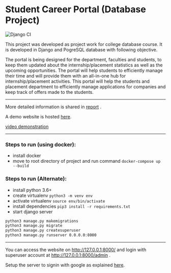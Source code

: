 # Student Career Portal (Database Project)

![Django CI](https://github.com/Gr8ayu/SPCPortal/workflows/Django%20CI/badge.svg)

This project was developed as project work for college database course.
It is developed in Django and PogreSQL database with following objective.

The portal is being designed for the department, faculties and students, to keep them updated about the internship/placement statistics as well as the upcoming opportunities. The portal will help students to efficiently manage their time and will provide them with an all-in-one hub for internship/placement activities. This portal will help the students and placement department to efficiently manage applications for companies and keep track of offers made to the students.

------------

More detailed information is shared in [report](https://raw.githubusercontent.com/Gr8ayu/SPCPortal/master/Final%20report%20SPC%20Portal.pdf "report") .

A demo website is hosted [here](https://rvians.online/ "here").

[video demonstration](https://youtu.be/I8NV3oDUxRY "video demonstration")


------------


### Steps to run (using docker):
- install docker 
- move to root directory of project and run command 
`docker-compose up  --build`

### Steps to run (Alternate):
- install python 3.6+
- create virtualenv 
`python3 -m venv env`
- activate virtualenv
`source env/bin/activate`
- install dependencies
`pip3 install -r requirements.txt`
- start django server 
```bash
python3 manage.py makemigrations
python3 manage.py migrate
python3 manage.py createsuperuser
python3 manage.py runserver 0.0.0.0:8000
```
------------

You can access the website on http://127.0.0.1:8000/ and login with superuser account at http://127.0.0.1:8000/admin .

Setup the server to signin with google as explained [here](https://whizzoe.medium.com/in-5-mins-set-up-google-login-to-sign-up-users-on-django-e71d5c38f5d5 "here").



